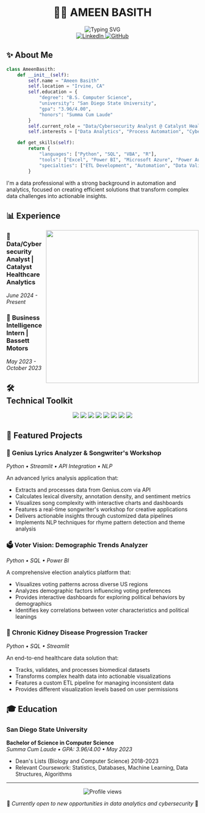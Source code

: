 # <div align="center">👨‍💻 AMEEN BASITH</div>

<div align="center">
  <img src="https://readme-typing-svg.herokuapp.com?font=Fira+Code&size=22&duration=3000&pause=1000&color=0969DA&center=true&vCenter=true&width=435&lines=Data+%26+Cybersecurity+Analyst;Automation+Specialist;ETL+Pipeline+Developer;Python+%26+SQL+Enthusiast" alt="Typing SVG" />
</div>

<div align="center">
  <a href="https://linkedin.com/in/ameen-basith">
    <img src="https://img.shields.io/badge/LinkedIn-0077B5?style=for-the-badge&logo=linkedin&logoColor=white" alt="LinkedIn" />
  </a>
  <a href="https://github.com/ameenbasith?tab=repositories">
    <img src="https://img.shields.io/badge/Projects-181717?style=for-the-badge&logo=github&logoColor=white" alt="GitHub" />
  </a>
</div>

## ✨ About Me

```python
class AmeenBasith:
    def __init__(self):
        self.name = "Ameen Basith"
        self.location = "Irvine, CA"
        self.education = {
            "degree": "B.S. Computer Science",
            "university": "San Diego State University",
            "gpa": "3.96/4.00",
            "honors": "Summa Cum Laude"
        }
        self.current_role = "Data/Cybersecurity Analyst @ Catalyst Healthcare Analytics"
        self.interests = ["Data Analytics", "Process Automation", "Cybersecurity", "ETL Pipelines"]

    def get_skills(self):
        return {
            "languages": ["Python", "SQL", "VBA", "R"],
            "tools": ["Excel", "Power BI", "Microsoft Azure", "Power Automate", "Azure Active Directory"],
            "specialties": ["ETL Development", "Automation", "Data Validation", "API Integration"]
        }
```

I'm a data professional with a strong background in automation and analytics, focused on creating efficient solutions that transform complex data challenges into actionable insights.

## 📊 Experience

<img align="right" width="400" src="https://github-readme-stats.vercel.app/api/top-langs/?username=ameenbasith&layout=compact&theme=tokyonight" />

### 🏥 **Data/Cybersecurity Analyst** | Catalyst Healthcare Analytics 
*June 2024 - Present*

### 🚗 **Business Intelligence Intern** | Bassett Motors
*May 2023 - October 2023*

## 🛠️ Technical Toolkit

<div align="center">
  <img src="https://img.shields.io/badge/Python-3776AB?style=for-the-badge&logo=python&logoColor=white" />
  <img src="https://img.shields.io/badge/SQL-4479A1?style=for-the-badge&logo=mysql&logoColor=white" />
  <img src="https://img.shields.io/badge/VBA-217346?style=for-the-badge&logo=microsoft-excel&logoColor=white" />
  <img src="https://img.shields.io/badge/R-276DC3?style=for-the-badge&logo=r&logoColor=white" />
  <img src="https://img.shields.io/badge/Excel-217346?style=for-the-badge&logo=microsoft-excel&logoColor=white" />
  <img src="https://img.shields.io/badge/Power_BI-F2C811?style=for-the-badge&logo=power-bi&logoColor=black" />
  <img src="https://img.shields.io/badge/Azure-0089D6?style=for-the-badge&logo=microsoft-azure&logoColor=white" />
  <img src="https://img.shields.io/badge/Power_Automate-0066FF?style=for-the-badge&logo=power-automate&logoColor=white" />
</div>

## 🚀 Featured Projects

### 🎵 Genius Lyrics Analyzer & Songwriter's Workshop

*Python • Streamlit • API Integration • NLP*

An advanced lyrics analysis application that:
 - Extracts and processes data from Genius.com via API
 - Calculates lexical diversity, annotation density, and sentiment metrics
 - Visualizes song complexity with interactive charts and dashboards
 - Features a real-time songwriter's workshop for creative applications
 - Delivers actionable insights through customized data pipelines
 - Implements NLP techniques for rhyme pattern detection and theme analysis

### 🗳️ Voter Vision: Demographic Trends Analyzer

*Python • SQL • Power BI*

A comprehensive election analytics platform that:
- Visualizes voting patterns across diverse US regions
- Analyzes demographic factors influencing voting preferences
- Provides interactive dashboards for exploring political behaviors by demographics
- Identifies key correlations between voter characteristics and political leanings

### 🏥 Chronic Kidney Disease Progression Tracker

*Python • SQL • Streamlit*

An end-to-end healthcare data solution that:
- Tracks, validates, and processes biomedical datasets
- Transforms complex health data into actionable visualizations
- Features a custom ETL pipeline for managing inconsistent data
- Provides different visualization levels based on user permissions

## 🎓 Education

### San Diego State University
**Bachelor of Science in Computer Science**  
*Summa Cum Laude • GPA: 3.96/4.00 • May 2023*

- Dean's Lists (Biology and Computer Science) 2018-2023
- Relevant Coursework: Statistics, Databases, Machine Learning, Data Structures, Algorithms

---

<div align="center">
  <img src="https://komarev.com/ghpvc/?username=YourGitHubUsername&color=0e75b6&style=flat" alt="Profile views" />
  <p>💼 <i>Currently open to new opportunities in data analytics and cybersecurity</i> 💼</p>
</div>
